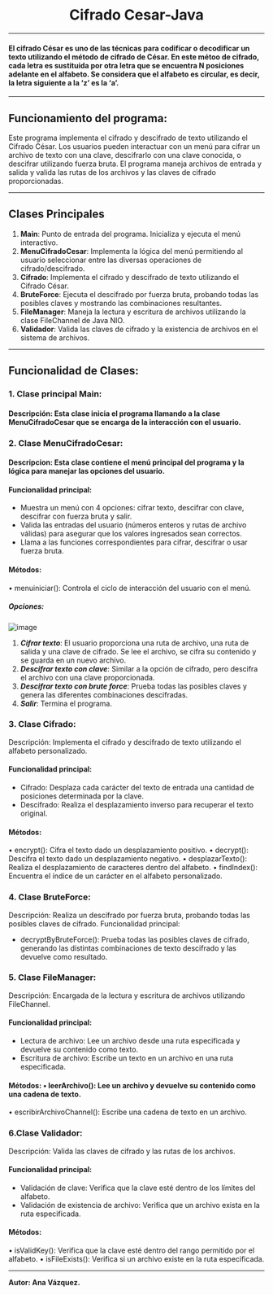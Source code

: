    <h1 align="center"> Cifrado Cesar-Java </h1>  

------------
#### El cifrado César es uno de las técnicas para codificar o decodificar un texto utilizando el método de cifrado de César. En este métoo de cifrado, cada letra es sustituida por otra letra que se encuentra N posiciones adelante en el alfabeto. Se considera que el alfabeto es circular, es decir, la letra siguiente a la ‘z’ es la ‘a’.
------------
## Funcionamiento del programa:

Este programa implementa el cifrado y descifrado de texto utilizando el Cifrado César. Los usuarios pueden interactuar con un menú para cifrar un archivo de texto con una clave, descifrarlo con una clave conocida, o descifrar utilizando fuerza bruta. El programa maneja archivos de entrada y salida y valida las rutas de los archivos y las claves de cifrado proporcionadas.

------------

## Clases Principales 

1.	**Main**: Punto de entrada del programa. Inicializa y ejecuta el menú interactivo.
2.	**MenuCifradoCesar**: Implementa la lógica del menú permitiendo al usuario seleccionar entre las diversas operaciones de cifrado/descifrado.
3.	**Cifrado**: Implementa el cifrado y descifrado de texto utilizando el Cifrado César.
4.	**BruteForce**: Ejecuta el descifrado por fuerza bruta, probando todas las posibles claves y mostrando las combinaciones resultantes.
5.	**FileManager**: Maneja la lectura y escritura de archivos utilizando la clase FileChannel de Java NIO.
6.	**Validador**: Valida las claves de cifrado y la existencia de archivos en el sistema de archivos.
------
## Funcionalidad de Clases:

### 1. Clase principal Main:
#### Descripción: Esta clase inicia el programa llamando a la clase MenuCifradoCesar que se encarga de la interacción con el usuario.


### 2. Clase MenuCifradoCesar:
#### Descripcion: Esta clase contiene el menú principal del programa y la lógica para manejar las opciones del usuario.
#### Funcionalidad principal:
*	Muestra un menú con 4 opciones: cifrar texto, descifrar con clave, descifrar con fuerza bruta y salir.
* Valida las entradas del usuario (números enteros y rutas de archivo válidas) para asegurar que los valores ingresados sean correctos.
* Llama a las funciones correspondientes para cifrar, descifrar o usar fuerza bruta.
#### Métodos:
•	menuiniciar(): Controla el ciclo de interacción del usuario con el menú.

##### Opciones:

![image](https://github.com/user-attachments/assets/09726440-c5dd-418e-ae5d-5d4f6e2ee83e)

1.	***Cifrar texto***: El usuario proporciona una ruta de archivo, una ruta de salida y una clave de cifrado. Se lee el archivo, se cifra su contenido y se guarda en un nuevo archivo.
2.	***Descifrar texto con clave***: Similar a la opción de cifrado, pero descifra el archivo con una clave proporcionada.
3.	***Descifrar texto con brute force***: Prueba todas las posibles claves y genera las diferentes combinaciones descifradas.
4.	***Salir***: Termina el programa.

### 3. Clase Cifrado:
Descripción: Implementa el cifrado y descifrado de texto utilizando el alfabeto personalizado.
#### Funcionalidad principal:
*	Cifrado: Desplaza cada carácter del texto de entrada una cantidad de posiciones determinada por la clave.
* Descifrado: Realiza el desplazamiento inverso para recuperar el texto original.
#### Métodos:
•	encrypt(): Cifra el texto dado un desplazamiento positivo.
•	decrypt(): Descifra el texto dado un desplazamiento negativo.
•	desplazarTexto(): Realiza el desplazamiento de caracteres dentro del alfabeto.
•	findIndex(): Encuentra el índice de un carácter en el alfabeto personalizado.

### 4. Clase BruteForce:
Descripción: Realiza un descifrado por fuerza bruta, probando todas las posibles claves de cifrado.
Funcionalidad principal:
*	decryptByBruteForce(): Prueba todas las posibles claves de cifrado, generando las distintas combinaciones de texto descifrado y las devuelve como resultado.
  
### 5. Clase FileManager:
Descripción: Encargada de la lectura y escritura de archivos utilizando FileChannel.
#### Funcionalidad principal:
*	Lectura de archivo: Lee un archivo desde una ruta especificada y devuelve su contenido como texto.
*	Escritura de archivo: Escribe un texto en un archivo en una ruta especificada.
#### Métodos: •	leerArchivo(): Lee un archivo y devuelve su contenido como una cadena de texto.
•	escribirArchivoChannel(): Escribe una cadena de texto en un archivo.

### 6.Clase Validador:
Descripción: Valida las claves de cifrado y las rutas de los archivos.
#### Funcionalidad principal:
*	Validación de clave: Verifica que la clave esté dentro de los límites del alfabeto.
*	Validación de existencia de archivo: Verifica que un archivo exista en la ruta especificada.
#### Métodos:
•	isValidKey(): Verifica que la clave esté dentro del rango permitido por el alfabeto.
•	isFileExists(): Verifica si un archivo existe en la ruta especificada.


-------------------------------------------------------------------------------------------------------


**Autor: Ana Vázquez.**
